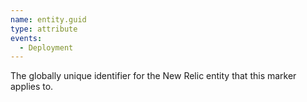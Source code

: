 ```yaml
---
name: entity.guid
type: attribute
events:
  - Deployment
---
```


The globally unique identifier for the New Relic entity that this marker applies to.